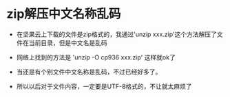 # zip解压中文名称乱码

- 在坚果云上下载的文件是zip格式的，我通过'unzip xxx.zip'这个方法解压了文件在当前目录，但是中文名是乱码

- 网络上找到的方法是 'unzip -O cp936 xxx.zip' 这样就ok了
- 当还是有个别文件中文名称是乱码，不过已经好多了。
- 所以以后对于文件内容，一定要是UTF-8格式的，不让就太麻烦了
